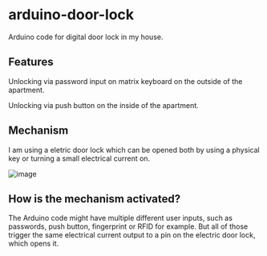 # arduino-door-lock

Arduino code for digital door lock in my house.

## Features

Unlocking via password input on matrix keyboard on the outside of the apartment.

Unlocking via push button on the inside of the apartment.

## Mechanism

I am using a eletric door lock which can be opened both by using a physical key or turning a small electrical current on.

![image](https://user-images.githubusercontent.com/17460536/212469785-4c65faf5-4706-4fba-b7c1-7952fa0b1ef9.png)

## How is the mechanism activated?

The Arduino code might have multiple different user inputs, such as passwords, push button, fingerprint or RFID for example. But all of those trigger the same electrical current output to a pin on the electric door lock, which opens it.
